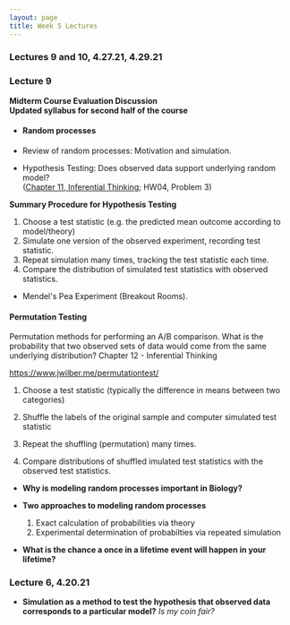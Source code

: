 ```yaml
---
layout: page
title: Week 5 Lectures
---
```


### Lectures 9 and 10, 4.27.21, 4.29.21

### Lecture 9

**Midterm Course Evaluation Discussion**<br>
  **Updated syllabus for second half of the course**

- #### Random processes 

- Review of random processes: Motivation and simulation.
 
- Hypothesis Testing: Does observed data support underlying random model? <br> ([Chapter 11, Inferential Thinking](https://inferentialthinking.com/chapters/11/Testing_Hypotheses.html); HW04, Problem 3)

**Summary Procedure for Hypothesis Testing** 

1. Choose a test statistic (e.g. the predicted mean outcome according to model/theory)
2. Simulate one version of the observed experiment, recording test statistic.
3. Repeat simulation many times, tracking the test statistic each time.
4. Compare the distribution of simulated test statistics with observed statistics.

- Mendel's Pea Experiment (Breakout Rooms).



#### Permutation Testing

Permutation methods for performing an A/B comparison. What is the probability that two observed sets of data would come from the same underlying distribution?
Chapter 12 - Inferential Thinking

https://www.jwilber.me/permutationtest/ 


1. Choose a test statistic (typically the difference in means between two categories)

2. Shuffle the labels of the original sample and computer  simulated test statistic

2. Repeat the shuffling (permutation) many times.

4. Compare distributions of shuffled imulated test statistics with the observed test statistics.





 

- **Why is modeling random processes important in Biology?**
    

- **Two approaches to modeling random processes**
    1. Exact calculation of probabilities via theory
    2. Experimental determination of probabilties via repeated simulation

- **What is the chance a once in a lifetime event will happen in your lifetime?**


### Lecture 6, 4.20.21
- **Simulation as a method to test the hypothesis that observed data corresponds to a particular model?**
    *Is my coin fair?*
    


